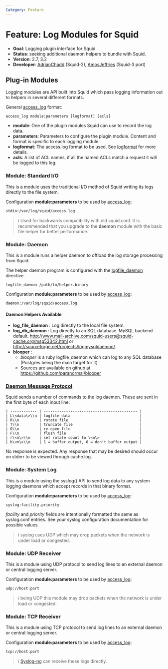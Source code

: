 ```yaml
---
Category: Feature
---
```

# Feature: Log Modules for Squid

- **Goal**: Logging plugin interface for Squid
- **Status**: seeking additional daemon helpers to bundle with Squid.
- **Version**: 2.7, 3.2
- **Developer**: [AdrianChadd](/AdrianChadd) (Squid-2),
    [AmosJeffries](/AmosJeffries) (Squid-3 port)

## Plug-in Modules

Logging modules are API built into Squid which pass logging information
out to helpers in several different formats.

General [access_log](http://www.squid-cache.org/Doc/config/access_log)
format:

    access_log module:parameters [logformat] [acls]

- **module**: One of the plugin modules Squid can use to record the
    log data.
- **parameters**: Parameters to configure the plugin module. Content
    and format is specific to each logging module.
- **logformat**: The access.log format to be used. See
    [logformat](http://www.squid-cache.org/Doc/config/logformat) for
    more details.
- **acls**: A list of ACL names, if all the named ACLs match a request
    it will be logged to this log.

### Module: Standard I/O

This is a module uses the traditional I/O method of Squid writing its
logs directly to the file system.

Configuration **module:parameters** to be used by
[access_log](http://www.squid-cache.org/Doc/config/access_log):

    stdio:/var/log/squid/access.log

> :information_source:
    Used for backwards compatibility with old squid.conf. It is
    recommended that you upgrade to the **daemon** module with the basic
    file helper for better performance.

### Module: Daemon

This is a module runs a helper daemon to offload the log storage
processing from Squid.

The helper daemon program is configured with the
[logfile_daemon](http://www.squid-cache.org/Doc/config/logfile_daemon)
directive.

    logfile_daemon /path/to/helper.binary

Configuration **module:parameters** to be used by
[access_log](http://www.squid-cache.org/Doc/config/access_log):

    daemon:/var/log/squid/access.log

#### Daemon Helpers Available

- **log_file_daemon** : Log directly to the local file system.
- **log_db_daemon** : Log directly to an SQL database. MySQL backend
    default.
    <http://www.mail-archive.com/squid-users@squid-cache.org/msg53342.html>
    or <http://sourceforge.net/projects/logmysqldaemon/>
- **blooper** :    
    - *blooper* is a ruby logfile_daemon which can log to any SQL
        database (Postgres being the main target for it)
    - Sources are available on github at
        <https://github.com/paranormal/blooper>

### [Daemon Message Protocol](/Features/AddonHelpers)

Squid sends a number of commands to the log daemon. These are sent in
the first byte of each input line:

    | ------------ | ------------------------------------------ |
    | L\<data\>\\n | logfile data                               |
    | R\\n         | rotate file                                |
    | T\\n         | truncate file                              |
    | O\\n         | re-open file                               |
    | F\\n         | flush file                                 |
    | r\<n\>\\n    | set rotate count to \<n\>                  |
    | b\<n\>\\n    | 1 = buffer output, 0 = don't buffer output |

No response is expected. Any response that may be desired should occur
on stderr to be viewed through cache.log.

### Module: System Log

This is a module using the syslog() API to send log data to any system
logging daemons which accept records in that binary format.

Configuration **module:parameters** to be used by
[access_log](http://www.squid-cache.org/Doc/config/access_log):

    syslog:facility.priority

*facility* and *priority* fields are intentionally formatted the
    same as syslog.conf entries. See your syslog configuration
    documentation for possible values.

> :information_source:
    syslog uses UDP which may drop packets when the network is under
    load or congested.

### Module: UDP Receiver

This is a module using UDP protocol to send log lines to an external
daemon or central logging server.

Configuration **module:parameters** to be used by
[access_log](http://www.squid-cache.org/Doc/config/access_log):

    udp://host:port

> :information_source:
    being UDP this module may drop packets when the network is under
    load or congested.

### Module: TCP Receiver

This is a module using TCP protocol to send log lines to an external
daemon or central logging server.

Configuration **module:parameters** to be used by
[access_log](http://www.squid-cache.org/Doc/config/access_log):

    tcp://host:port


> :information_source:
    [Syslog-ng](http://www.balabit.com/network-security/syslog-ng) can
    receive these logs directly.
